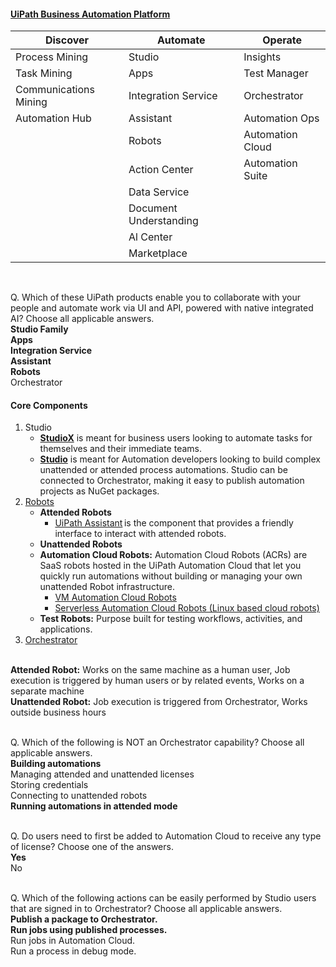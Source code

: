 #### [UiPath Business Automation Platform](https://www.uipath.com/product)

| Discover                 | Automate                     | Operate                   |
|--------------------------|------------------------------|---------------------------|
| Process Mining           | Studio                       | Insights                  |
| Task Mining              | Apps                         | Test Manager              |
| Communications Mining    | Integration Service          | Orchestrator              |
| Automation Hub           | Assistant                    | Automation Ops            |
|                          | Robots                       | Automation Cloud          |
|                          | Action Center                | Automation Suite          |
|                          | Data Service                 |                           |
|                          | Document Understanding       |                           |
|                          | Al Center                    |                           |
|                          | Marketplace                  |                           |

<br>

Q. Which of these UiPath products enable you to collaborate with your people and automate work via UI and API, powered with native integrated AI? Choose all applicable answers.<br>
    **Studio Family<br>
    Apps<br>
    Integration Service<br>
    Assistant<br>
    Robots<br>**
    Orchestrator <br>

#### Core Components
1. Studio <br>
   - **[StudioX](https://www.uipath.com/product/studiox)** is meant for business users looking to automate tasks for themselves and their immediate teams. <br>
   - **[Studio](https://www.uipath.com/product/studio)** is meant for Automation developers looking to build complex unattended or attended process automations. Studio can be connected to Orchestrator, making it easy to publish automation projects as NuGet packages. <br>
2. [Robots](https://www.uipath.com/product/robots)
   - **Attended Robots**
      - [UiPath Assistant](https://www.uipath.com/product/software-robot-assistant) is the component that provides a friendly interface to interact with attended robots.
   - **Unattended Robots**
   - **Automation Cloud Robots:** Automation Cloud Robots (ACRs) are SaaS robots hosted in the UiPath Automation Cloud that let you quickly run automations without building or managing your own unattended Robot infrastructure. 
      - [VM Automation Cloud Robots](https://docs.uipath.com/orchestrator/automation-cloud/latest/user-guide/automation-cloud-robots-vm)
      - [Serverless Automation Cloud Robots (Linux based cloud robots)](https://docs.uipath.com/orchestrator/automation-cloud/latest/user-guide/automation-cloud-robots-serverless)
   - **Test Robots:** Purpose built for testing workflows, activities, and applications.
3. [Orchestrator](https://www.uipath.com/product/orchestrator) <br><br>


**Attended Robot:** Works on the same machine as a human user, Job execution is triggered by human users or by related events, Works on a separate machine <br> 
**Unattended Robot:** Job execution is triggered from Orchestrator, Works outside business hours <br><br>

Q. Which of the following is NOT an Orchestrator capability? Choose all applicable answers. <br>
**Building automations** <br>
Managing attended and unattended licenses <br>
Storing credentials <br>
Connecting to unattended robots <br>
**Running automations in attended mode** <br><br>

Q. Do users need to first be added to Automation Cloud to receive any type of license? Choose one of the answers. <br>
   **Yes** <br>
   No <br><br>

Q. Which of the following actions can be easily performed by Studio users that are signed in to Orchestrator? Choose all applicable answers. <br>
**Publish a package to Orchestrator. <br>
Run jobs using published processes.** <br>
Run jobs in Automation Cloud. <br>
Run a process in debug mode. <br>
